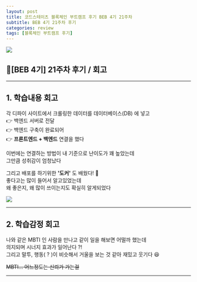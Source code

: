```yaml
---
layout: post
title: 코드스테이츠 블록체인 부트캠프 후기 BEB 4기 21주차
subtitle: BEB 4기 21주차 후기
categories: review
tags: [블록체인 부트캠프 후기]
---
```


![](https://velog.velcdn.com/images/-__-/post/f8356d11-ea65-4a0c-b03c-ecde9d118a6a/image.png)

## 🙌[BEB 4기] 21주차 후기 / 회고

<hr>

## 1. 학습내용 회고

각 디파이 사이트에서 크롤링한 데이터를 데이터베이스(DB) 에 넣고 <br>
👉 백엔드 서버로 전달 <br>
👉 백엔드 구축이 완료되어 <br>
👉 **프론트엔드 + 백엔드** 연결을 했다

이번에는 연결하는 방법이 내 기준으로 난이도가 꽤 높았는데<br>
그만큼 성취감이 엄청났다

그리고 배포를 하기위한 **'도커'** 도 배웠다! 🐳<br>
좋다고는 많이 들어서 알고있었는데<br>
왜 좋은지, 왜 많이 쓰이는지도 확실히 알게되었다

![](https://velog.velcdn.com/images/-__-/post/02c74ea5-cfcf-4330-b8ea-deb1bffa8658/image.png)

<hr>

## 2. 학습감정 회고

나와 같은 MBTI 인 사람을 만나고 같이 일을 해보면 어떨까 했는데<br>
의지되며 시너지 효과가 일어난다 ?!<br>
그리고 말투, 행동( ? )이 비슷해서 거울을 보는 것 같아 재밌고 웃기다 😆

~~MBTI... 어느정도는 신뢰가 가는걸~~

---
